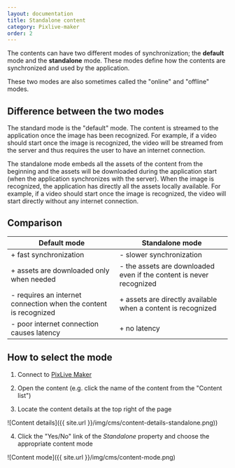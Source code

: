 ```yaml
---
layout: documentation
title: Standalone content
category: Pixlive-maker
order: 2
---
```


The contents can have two different modes of synchronization; the **default** mode and the **standalone** mode. These modes define how the contents are synchronized and used by the application.

These two modes are also sometimes called the "online" and "offline" modes.

## Difference between the two modes

The standard mode is the "default" mode. The content is streamed to the application once the image has been recognized. For example, if a video should start once the image is recognized, the video will be streamed from the server and thus requires the user to have an internet connection.

The standalone mode embeds all the assets of the content from the beginning and the assets will be downloaded during the application start (when the application synchronizes with the server). When the image is recognized, the application has directly all the assets locally available. For example, if a video should start once the image is recognized, the video will start directly without any internet connection.

## Comparison

| Default mode | Standalone mode |
|--------------|-----------------|
| + fast synchronization | - slower synchronization |
| + assets are downloaded only when needed | - the assets are downloaded even if the content is never recognized |
| - requires an internet connection when the content is recognized | + assets are directly available when a content is recognized |
| - poor internet connection causes latency | + no latency |

## How to select the mode

1) Connect to [PixLive Maker](https://armanager.vidinoti.com)

2) Open the content (e.g. click the name of the content from the "Content list")

3) Locate the content details at the top right of the page

![Content details]({{ site.url }}/img/cms/content-details-standalone.png))

4) Click the "Yes/No" link of the *Standalone* property and choose the appropriate content mode

![Content mode]({{ site.url }}/img/cms/content-mode.png)